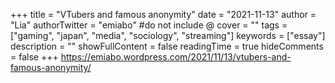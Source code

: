 +++
title = "VTubers and famous anonymity"
date = "2021-11-13"
author = "Lia"
authorTwitter = "emiabo" #do not include @
cover = ""
tags = ["gaming", "japan", "media", "sociology", "streaming"]
keywords = ["essay"]
description = ""
showFullContent = false
readingTime = true
hideComments = false
+++
https://emiabo.wordpress.com/2021/11/13/vtubers-and-famous-anonymity/
